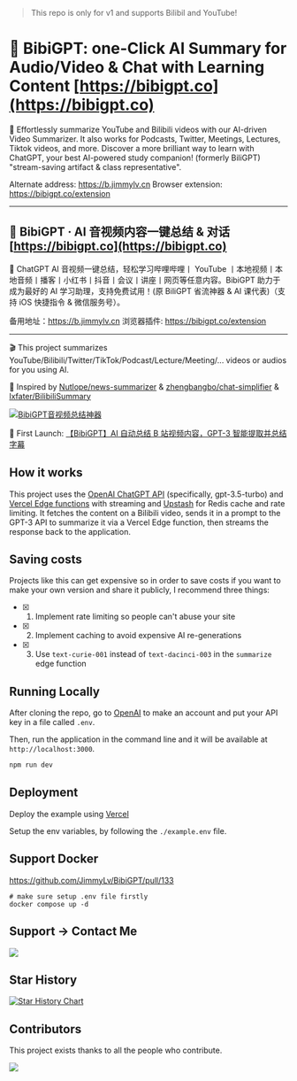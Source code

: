 > This repo is only for v1 and supports Bilibil and YouTube!

# 🤖 BibiGPT: one-Click AI Summary for Audio/Video & Chat with Learning Content [https://bibigpt.co](https://bibigpt.co)

🎉 Effortlessly summarize YouTube and Bilibili videos with our AI-driven Video Summarizer. It also works for Podcasts, Twitter, Meetings, Lectures, Tiktok videos, and more. Discover a more brilliant way to learn with ChatGPT, your best AI-powered study companion! (formerly BiliGPT) "stream-saving artifact & class representative".

Alternate address: https://b.jimmylv.cn
Browser extension: https://bibigpt.co/extension

---

## 🤖 BibiGPT · AI 音视频内容一键总结 & 对话 [https://bibigpt.co](https://bibigpt.co)

🎉 ChatGPT AI 音视频一键总结，轻松学习哔哩哔哩丨 YouTube 丨本地视频丨本地音频丨播客丨小红书丨抖音丨会议丨讲座丨网页等任意内容。BibiGPT 助力于成为最好的 AI 学习助理，支持免费试用！(原 BiliGPT 省流神器 & AI 课代表)（支持 iOS 快捷指令 & 微信服务号）。

备用地址：https://b.jimmylv.cn
浏览器插件: https://bibigpt.co/extension

---

🎬 This project summarizes YouTube/Bilibili/Twitter/TikTok/Podcast/Lecture/Meeting/... videos or audios for you using AI.

🤯 Inspired by [Nutlope/news-summarizer](https://github.com/Nutlope/news-summarizer) & [zhengbangbo/chat-simplifier](https://github.com/zhengbangbo/chat-simplifier/) & [lxfater/BilibiliSummary](https://github.com/lxfater/BilibiliSummary)

[![BibiGPT音视频总结神器](./public/BibiGPT.gif)](https://twitter.com/Jimmy_JingLv/status/1630137750572728320?s=20)

🚀 First Launch: [【BibiGPT】AI 自动总结 B 站视频内容，GPT-3 智能提取并总结字幕](https://www.bilibili.com/video/BV1fX4y1Q7Ux/?vd_source=dd5a650b0ad84edd0d54bb18196ecb86)

## How it works

This project uses the [OpenAI ChatGPT API](https://openai.com/api/) (specifically, gpt-3.5-turbo) and [Vercel Edge functions](https://vercel.com/features/edge-functions) with streaming and [Upstash](https://console.upstash.com/) for Redis cache and rate limiting. It fetches the content on a Bilibili video, sends it in a prompt to the GPT-3 API to summarize it via a Vercel Edge function, then streams the response back to the application.

## Saving costs

Projects like this can get expensive so in order to save costs if you want to make your own version and share it publicly, I recommend three things:

- [x] 1. Implement rate limiting so people can't abuse your site
- [x] 2. Implement caching to avoid expensive AI re-generations
- [x] 3. Use `text-curie-001` instead of `text-dacinci-003` in the `summarize` edge function

## Running Locally

After cloning the repo, go to [OpenAI](https://beta.openai.com/account/api-keys) to make an account and put your API key in a file called `.env`.

Then, run the application in the command line and it will be available at `http://localhost:3000`.

```bash
npm run dev
```

## Deployment

Deploy the example using [Vercel](https://vercel.com?utm_source=github&utm_medium=readme&utm_campaign=vercel-examples)

Setup the env variables, by following the `./example.env` file.


## Support Docker

https://github.com/JimmyLv/BibiGPT/pull/133

```shell
# make sure setup .env file firstly
docker compose up -d
```

## Support -> Contact Me

![](./public/wechat.jpg)

## Star History

[![Star History Chart](https://api.star-history.com/svg?repos=JimmyLv/BibiGPT&type=Date)](https://star-history.com/#JimmyLv/BibiGPT&Date)

## Contributors

This project exists thanks to all the people who contribute.

 <a href="https://github.com/JimmyLv/BibiGPT/graphs/contributors">
  <img src="https://contrib.rocks/image?repo=JimmyLv/BibiGPT" />
 </a>
